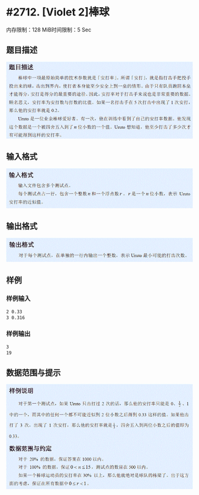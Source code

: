 # #2712. [Violet 2]棒球

内存限制：128 MiB时间限制：5 Sec

## 题目描述

![](upload/201204/T2des(1).gif)

## 输入格式

![](upload/201204/T2input(1).gif)

## 输出格式

![](upload/201204/T2output(1).gif)

## 样例

### 样例输入

    
    2 0.33
    3 0.316
    

### 样例输出

    
    3
    19
    
    

## 数据范围与提示

![](upload/201204/T2hint(1).gif)
